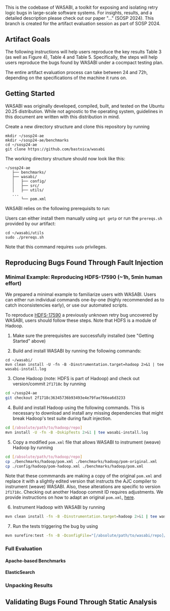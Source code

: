 This is the codebase of WASABI, a toolkit for exposing and isolating retry logic bugs in large-scale software systems. For insights, results, and a detailed description please check out our paper "..." (SOSP 2024). This branch is created for the artifact evaluation session as part of SOSP 2024.


## Artifact Goals

The following instructions will help users reproduce the key results Table 3 (as well as Figure 4), Table 4 and Table 5. Specifically, the steps will help users reproduce the bugs found by WASABI under a cocmpact testing plan.

The entire artifact evaluation process can take between 24 and 72h, depending on the specifications of the machine it runs on.

## Getting Started

WASABI was originally developed, compiled, built, and tested on the Ubuntu 20.25 distribution. While not agnostic to the operating system, guidelines in this document are written with this distribution in mind.

Create a new directory structure and clone this repository by running
```
mkdir ~/sosp24-ae
mkdir ~/sosp24-ae/benchmarks
cd ~/sosp24-ae
git clone https://github.com/bastoica/wasabi
```

The working directory structure should now look like this:
```plaintext
~/sosp24-ae
   ├── benchmarks/
   ├── wasabi/
   │   ├── config/
   │   ├── src/
   │   ├── utils/
   ...
       └── pom.xml
```


WASABI relies on the following prerequisits to run:

Users can either install them manually using `apt getp` or run the `prereqs.sh` provided by our artifact:
```
cd ~/wasabi/utils
sudo ./prereqs.sh
```
Note that this command requires `sudo` privileges.

## Reproducing Bugs Found Through Fault Injection

### Minimal Example: Reproducing HDFS-17590 (~1h, 5min human effort)

We prepared a minimal example to familiarize users with WASABI. Users can either run individual commands one-by-one (highly recommended as to catch inconsistencies early), or use our automated scripts.

To reproduce [HDFS-17590](https://issues.apache.org/jira/browse/HDFS-17590) a previously unknown retry bug uncovered by WASABI, users should follow these steps. Note that HDFS is a module of Hadoop.

1. Make sure the prerequisites are successfully installed (see "Getting Started" above)
   
2. Build and install WASABI by running the following commands:
```
cd ~/wasabi/
mvn clean install -U -fn -B -Dinstrumentation.target=hadoop 2>&1 | tee wasabi-install.log
```

3. Clone Hadoop (note: HDFS is part of Hadoop) and check out version/commit `2f1718c` by running
```bash
cd ~/sosp24-ae
git checkout 2f1718c36345736b93493e4e79fae766ea6d3233
```

4. Build and install Hadoop using the following commands. This is necessary to download and install any missing dependencies that might break Hadoop's test suite during fault injection.
```bash
cd [/absolute/path/to/hadoop/repo]
mvn install -U -fn -B -DskipTests 2>&1 | tee wasabi-install.log
```

5. Copy a modified `pom.xml` file that allows WASABI to instrument (weave) Hadoop by running
```bash
cd [/absolute/path/to/hadoop/repo]
cp ./benchmarks/hadoop/pom.xml ./benchmarks/hadoop/pom-original.xml
cp ./config/hadoop/pom-hadoop.xml ./benchmarks/hadoop/pom.xml
```
Note that these commmands are making a copy of the original `pom.xml` and replace it with a slightly edited version that instructs the AJC compiler to instrument (weave) WASABI. Also, these alterations are specific to version `2f1718c`. Checking out another Hadoop commit ID requires adjustments. We provide instructions on how to adapt an original `pom.xml`, [here](README.md#instrumentation-weaving-instructions).

6. Instrument Hadoop with WASABI by running
```bash
mvn clean install -fn -B -Dinstrumentation.target=hadoop 2>&1 | tee wasabi-install.log
```

7. Run the tests triggering the bug by using
```bash
mvn surefire:test -fn -B -DconfigFile="[/absolute/path/to/wasabi/repo]/config/min-example/example.conf" -Dtest=[NAME_OF_TEST] 2>&1 | tee wasabi-test.log
```

### Full Evaluation

#### Apache-based Benchmarks

#### ElasticSearch


### Unpacking Results


## Validating Bugs Found Through Static Analysis
